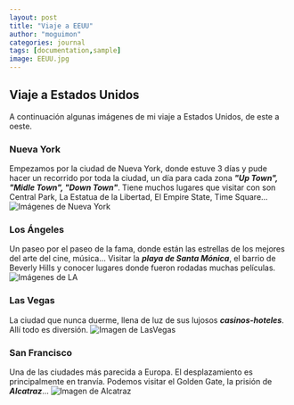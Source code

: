 ```yaml
---
layout: post
title: "Viaje a EEUU"
author: "moguimon"
categories: journal
tags: [documentation,sample]
image: EEUU.jpg
---
```


## Viaje a Estados Unidos

A continuación algunas imágenes de mi viaje a Estados Unidos, de este a oeste.

### Nueva York
Empezamos por la ciudad de Nueva York, donde estuve 3 días y pude hacer un recorrido por toda la ciudad, un día para cada zona ___"Up Town", "Midle Town", "Down Town"___.
Tiene muchos lugares que visitar con son Central Park, La Estatua de la Libertad, El Empire State, Time Square...
![Imágenes de Nueva York]({{site.baseurl}}/assets/img/NuevaYork.jpg)

### Los Ángeles
Un paseo por el paseo de la fama, donde están las estrellas de los mejores del arte del cine, música...
Visitar la ___playa de Santa Mónica___, el barrio de Beverly Hills y conocer lugares donde fueron rodadas muchas películas.
![Imágenes de LA]({{site.baseurl}}/assets/img/LosAngeles.jpg)

### Las Vegas
La ciudad que nunca duerme, llena de luz de sus lujosos ___casinos-hoteles___. Allí todo es diversión.
![Imagen de LasVegas]({{site.baseurl}}/assets/img/LasVegas.jpg)

### San Francisco
Una de las ciudades más parecida a Europa. El desplazamiento es principalmente en tranvía. Podemos visitar el Golden Gate, la prisión de ___Alcatraz___...
![Imagen de Alcatraz]({{site.baseurl}}/assets/img/Alcatraz.jpg)


